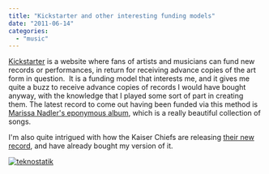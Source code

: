 ```yaml
---
title: "Kickstarter and other interesting funding models"
date: "2011-06-14"
categories: 
  - "music"
---
```


[Kickstarter](http://www.kickstarter.com/) is a website where fans of artists and musicians can fund new records or performances, in return for receiving advance copies of the art form in question.  It is a funding model that interests me, and it gives me quite a buzz to receive advance copies of records I would have bought anyway, with the knowledge that I played some sort of part in creating them. The latest record to come out having been funded via this method is [Marissa Nadler's eponymous album](http://www.kickstarter.com/projects/marissanadler/help-marissa-nadler-record-her-new-album-0), which is a really beautiful collection of songs.

I'm also quite intrigued with how the Kaiser Chiefs are releasing [their new record](http://www.kaiserchiefs.com/album/create), and have already bought my version of it.

[![teknostatik](http://serviceskaiserchiefs.s05.pre.umguk.vvhp.net/index.php/banner/1/teknostatik/?artwork=http://cdn.vnetrix.com/covers/107d58b7-f0fd-452b-884d-f834746e0a95.jpg "teknostatik")](http://www.kaiserchiefs.com/teknostatik)
